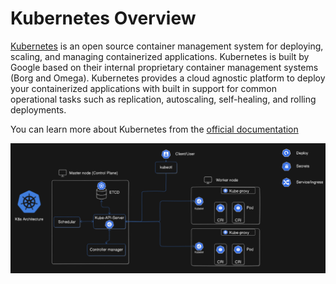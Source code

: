# Kubernetes Overview
[Kubernetes](https://kubernetes.io/) is an open source container management system for deploying, scaling, and managing containerized applications. Kubernetes is built by Google based on their internal proprietary container management systems (Borg and Omega). Kubernetes provides a cloud agnostic platform to deploy your containerized applications with built in support for common operational tasks such as replication, autoscaling, self-healing, and rolling deployments.

You can learn more about Kubernetes from the [official documentation](https://kubernetes.io/docs/home/)



![See K8s Architectural Diagram](https://github.com/ogedmund/Iac-with-Terraform-and-Kubernetes/blob/main/kubernetes/K8s.png?raw=true)
